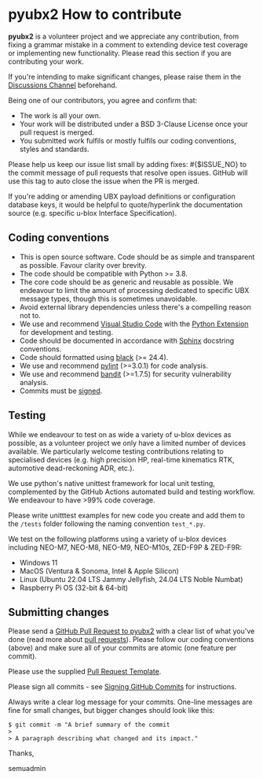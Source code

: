 # pyubx2 How to contribute

**pyubx2** is a volunteer project and we appreciate any contribution, from fixing a grammar mistake in a comment to extending device test coverage or implementing new functionality. Please read this section if you are contributing your work.

If you're intending to make significant changes, please raise them in the [Discussions Channel](https://github.com/semuconsulting/pyubx2/discussions/categories/ideas) beforehand.

Being one of our contributors, you agree and confirm that:

* The work is all your own.
* Your work will be distributed under a BSD 3-Clause License once your pull request is merged.
* You submitted work fulfils or mostly fulfils our coding conventions, styles and standards.

Please help us keep our issue list small by adding fixes: #{$ISSUE_NO} to the commit message of pull requests that resolve open issues. GitHub will use this tag to auto close the issue when the PR is merged.

If you're adding or amending UBX payload definitions or configuration database keys, it would be helpful to quote/hyperlink the documentation source (e.g. specific u-blox Interface Specification).

## Coding conventions

* This is open source software. Code should be as simple and transparent as possible. Favour clarity over brevity.
* The code should be compatible with Python >= 3.8.
* The core code should be as generic and reusable as possible. We endeavour to limit the amount of processing dedicated to specific UBX message types, though this is sometimes unavoidable.
* Avoid external library dependencies unless there's a compelling reason not to.
* We use and recommend [Visual Studio Code](https://code.visualstudio.com/) with the [Python Extension](https://marketplace.visualstudio.com/items?itemName=ms-python.python) for development and testing.
* Code should be documented in accordance with [Sphinx](https://www.sphinx-doc.org/en/master/) docstring conventions.
* Code should formatted using [black](https://pypi.org/project/black/) (>= 24.4).
* We use and recommend [pylint](https://pypi.org/project/pylint/) (>=3.0.1) for code analysis.
* We use and recommend [bandit](https://pypi.org/project/bandit/) (>=1.7.5) for security vulnerability analysis.
* Commits must be [signed](https://docs.github.com/en/authentication/managing-commit-signature-verification/signing-commits).

## Testing

While we endeavour to test on as wide a variety of u-blox devices as possible, as a volunteer project we only have a limited number of devices available. We particularly welcome testing contributions relating to specialised devices (e.g. high precision HP, real-time kinematics RTK, automotive dead-reckoning ADR, etc.).

We use python's native unittest framework for local unit testing, complemented by the GitHub Actions automated build and testing workflow. We endeavour to have >99% code coverage.

Please write unitttest examples for new code you create and add them to the `/tests` folder following the naming convention `test_*.py`.

We test on the following platforms using a variety of u-blox devices including NEO-M7, NEO-M8, NEO-M9, NEO-M10s, ZED-F9P & ZED-F9R:
* Windows 11
* MacOS (Ventura & Sonoma, Intel & Apple Silicon)
* Linux (Ubuntu 22.04 LTS Jammy Jellyfish, 24.04 LTS Noble Numbat)
* Raspberry Pi OS (32-bit & 64-bit)

## Submitting changes

Please send a [GitHub Pull Request to pyubx2](https://github.com/semuconsulting/pyubx2/pulls) with a clear list of what you've done (read more about [pull requests](https://docs.github.com/en/free-pro-team@latest/github/collaborating-with-issues-and-pull-requests/about-pull-requests)). Please follow our coding conventions (above) and make sure all of your commits are atomic (one feature per commit).

Please use the supplied [Pull Request Template](https://github.com/semuconsulting/pyubx2/blob/master/.github/pull_request_template.md).

Please sign all commits - see [Signing GitHub Commits](https://docs.github.com/en/authentication/managing-commit-signature-verification/signing-commits) for instructions.

Always write a clear log message for your commits. One-line messages are fine for small changes, but bigger changes should look like this:

    $ git commit -m "A brief summary of the commit
    > 
    > A paragraph describing what changed and its impact."



Thanks,

semuadmin